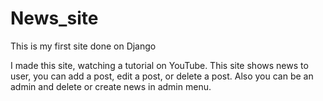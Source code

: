 # News_site
This is my first site done on Django

I made this site, watching a tutorial on YouTube.
This site shows news to user, you can add a post, edit a post, or delete a post. Also you can be an admin and delete or create news in admin menu.

